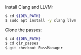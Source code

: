 Install Clang and LLVM:
```bash
$ cd ${DEV_PATH}
$ sudo apt install -y clang llvm
```

Clone the passes:
```bash
$ cd ${DEV_PATH}
$ cd qir_passes
$ git checkout PassManager
```

